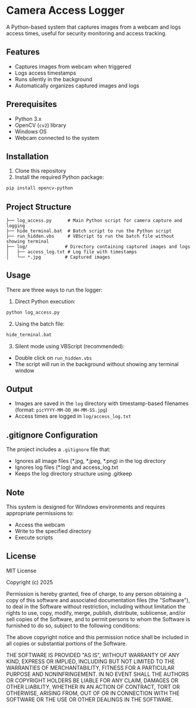 # Camera Access Logger

A Python-based system that captures images from a webcam and logs access times, useful for security monitoring and access tracking.

## Features

- Captures images from webcam when triggered
- Logs access timestamps
- Runs silently in the background
- Automatically organizes captured images and logs

## Prerequisites

- Python 3.x
- OpenCV (`cv2`) library
- Windows OS
- Webcam connected to the system

## Installation

1. Clone this repository
2. Install the required Python package:
```bash
pip install opencv-python
```

## Project Structure

```
├── log_access.py      # Main Python script for camera capture and logging
├── hide_terminal.bat  # Batch script to run the Python script
├── run_hidden.vbs     # VBScript to run the batch file without showing terminal
├── log/              # Directory containing captured images and logs
│   ├── access_log.txt # Log file with timestamps
│   └── *.jpg         # Captured images
```

## Usage

There are three ways to run the logger:

1. Direct Python execution:
```bash
python log_access.py
```

2. Using the batch file:
```bash
hide_terminal.bat
```

3. Silent mode using VBScript (recommended):
- Double click on `run_hidden.vbs`
- The script will run in the background without showing any terminal window

## Output

- Images are saved in the `log` directory with timestamp-based filenames (format: `picYYYY-MM-DD_HH-MM-SS.jpg`)
- Access times are logged in `log/access_log.txt`

## .gitignore Configuration

The project includes a `.gitignore` file that:
- Ignores all image files (*.jpg, *.jpeg, *.png) in the log directory
- Ignores log files (*.log) and access_log.txt
- Keeps the log directory structure using .gitkeep

## Note

This system is designed for Windows environments and requires appropriate permissions to:
- Access the webcam
- Write to the specified directory
- Execute scripts

## License

MIT License

Copyright (c) 2025

Permission is hereby granted, free of charge, to any person obtaining a copy
of this software and associated documentation files (the "Software"), to deal
in the Software without restriction, including without limitation the rights
to use, copy, modify, merge, publish, distribute, sublicense, and/or sell
copies of the Software, and to permit persons to whom the Software is
furnished to do so, subject to the following conditions:

The above copyright notice and this permission notice shall be included in all
copies or substantial portions of the Software.

THE SOFTWARE IS PROVIDED "AS IS", WITHOUT WARRANTY OF ANY KIND, EXPRESS OR
IMPLIED, INCLUDING BUT NOT LIMITED TO THE WARRANTIES OF MERCHANTABILITY,
FITNESS FOR A PARTICULAR PURPOSE AND NONINFRINGEMENT. IN NO EVENT SHALL THE
AUTHORS OR COPYRIGHT HOLDERS BE LIABLE FOR ANY CLAIM, DAMAGES OR OTHER
LIABILITY, WHETHER IN AN ACTION OF CONTRACT, TORT OR OTHERWISE, ARISING FROM,
OUT OF OR IN CONNECTION WITH THE SOFTWARE OR THE USE OR OTHER DEALINGS IN THE
SOFTWARE.